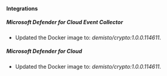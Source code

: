 
#### Integrations

##### Microsoft Defender for Cloud Event Collector
- Updated the Docker image to: *demisto/crypto:1.0.0.114611*.





##### Microsoft Defender for Cloud
- Updated the Docker image to: *demisto/crypto:1.0.0.114611*.





